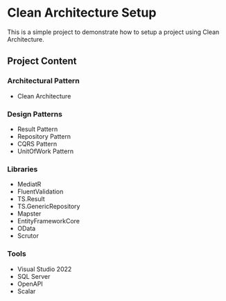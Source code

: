 # Clean Architecture Setup

This is a simple project to demonstrate how to setup a project using Clean Architecture.

## Project Content

### Architectural Pattern

- Clean Architecture

### Design Patterns

- Result Pattern
- Repository Pattern
- CQRS Pattern
- UnitOfWork Pattern

### Libraries

- MediatR
- FluentValidation
- TS.Result
- TS.GenericRepository
- Mapster
- EntityFrameworkCore
- OData
- Scrutor

### Tools

- Visual Studio 2022
- SQL Server
- OpenAPI
- Scalar

